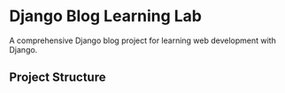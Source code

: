 # Django Blog Learning Lab

A comprehensive Django blog project for learning web development with Django.

## Project Structure

